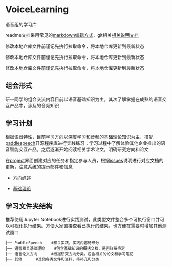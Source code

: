 # VoiceLearning

语音组的学习库

readme文档采用常见的[markdown编辑方式](https://www.markdownguide.org/basic-syntax)，git相关[相关说明文档](https://docs.github.com/cn)

修改本地仓库文件前谨记先执行拉取命令，将本地仓库更新到最新状态

修改本地仓库文件前谨记先执行拉取命令，将本地仓库更新到最新状态

修改本地仓库文件前谨记先执行拉取命令，将本地仓库更新到最新状态


## 组会形式

研一同学的组会交流内容目前以语音基础知识为主，其次了解掌握在成熟的语音交互产品中，涉及的音频知识

## 学习计划

根据语音特性，目前学习方向以深度学习和音频的基础理论知识为主，搭配[paddlespeech](https://github.com/PaddlePaddle/PaddleSpeech)开源程序库进行实践练习；学习过程中了解体验其他企业推出的语音智能交互产品。之后逐渐开始阅读相关学术论文，明确研究方向和论文

在[project](https://github.com/orgs/HuiGulab/projects/3)界面创建对应的任务和指定参与人员，根据[issues](https://github.com/HuiGulab/VoiceLearning/issues)说明进行对应文档的更新，注意系统的提示邮件和信息

- [方向综述](https://github.com/HuiGulab/VoiceLearning/blob/main/VoiceLearning/%E8%AF%AD%E8%A8%80%E8%AE%BA%E6%96%87%E6%96%B9%E5%90%91/%E8%AF%AD%E9%9F%B3%E7%BB%BC%E8%BF%B0.md)

- [基础理论](https://github.com/HuiGulab/VoiceLearning/blob/main/VoiceLearning/%E8%AF%AD%E9%9F%B3%E7%9B%B8%E5%85%B3%E5%9F%BA%E7%A1%80%E7%90%86%E8%AE%BA/%E8%AF%AD%E9%9F%B3%E5%9F%BA%E7%A1%80%E7%90%86%E8%AE%BA.md)

## 学习文件夹结构

推荐使用Jupyter Notebook进行实践测试，此类型文件整合多个可执行窗口并可以可视化执行结果。方便大家直接查看已执行的结果，也方便在需要时增加其他测试窗口

	├── PaddleSpeech	#相关实践，实践内容待细分
	├── 语音相关基础理论	#包含基础知识的概括文档，是否详细待定
	├── 语言论文方向		#根据研究方向分类，包含相关的论文和学习笔记
	├── 其他		#其他各类文件和资料，待补充和分类
